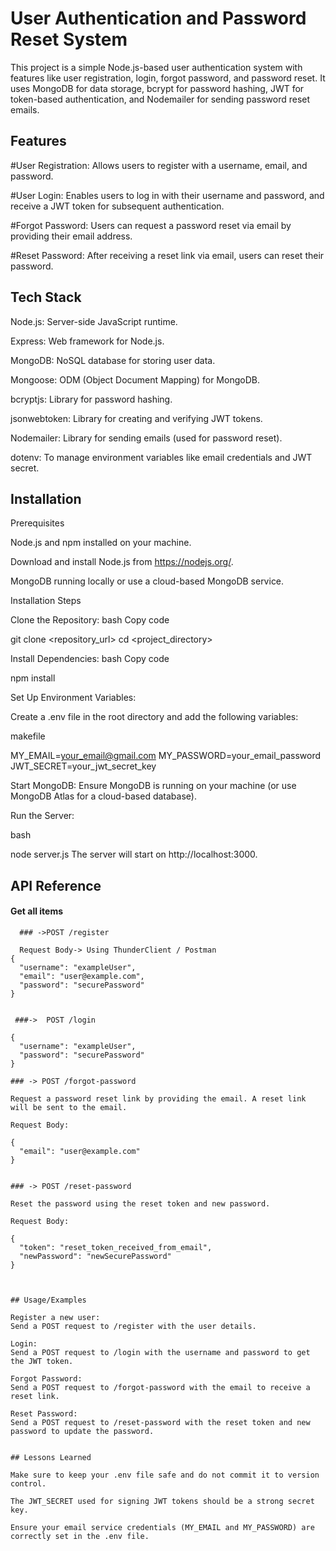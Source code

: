 
# User Authentication and Password Reset System

This project is a simple Node.js-based user authentication system with features like user registration, login, forgot password, and password reset. It uses MongoDB for data storage, bcrypt for password hashing, JWT for token-based authentication, and Nodemailer for sending password reset emails.


## Features

#User Registration: Allows users to register with a username, email, and password.

#User Login: Enables users to log in with their username and password, and receive a JWT token for subsequent authentication.

#Forgot Password: Users can request a password reset via email by providing their email address.

#Reset Password: After receiving a reset link via email, users can reset their password.


## Tech Stack

Node.js: Server-side JavaScript runtime.

Express: Web framework for Node.js.

MongoDB: NoSQL database for storing user data.

Mongoose: ODM (Object Document Mapping) for MongoDB.

bcryptjs: Library for password hashing.

jsonwebtoken: Library for creating and verifying JWT tokens.

Nodemailer: Library for sending emails (used for password reset).

dotenv: To manage environment variables like email credentials and JWT secret.
## Installation

Prerequisites

Node.js and npm installed on your machine.

Download and install Node.js from https://nodejs.org/.

MongoDB running locally or use a cloud-based MongoDB service.

Installation Steps

Clone the Repository:
bash
Copy code

git clone <repository_url>
cd <project_directory>

Install Dependencies:
bash
Copy code

npm install

Set Up Environment Variables:

Create a .env file in the root directory and add the following variables:

makefile

MY_EMAIL=your_email@gmail.com
MY_PASSWORD=your_email_password
JWT_SECRET=your_jwt_secret_key

Start MongoDB:
Ensure MongoDB is running on your machine (or use MongoDB Atlas for a cloud-based database).

Run the Server:

bash

node server.js
The server will start on http://localhost:3000.
## API Reference

#### Get all items

```http
  ### ->POST /register

  Request Body-> Using ThunderClient / Postman
{
  "username": "exampleUser",
  "email": "user@example.com",
  "password": "securePassword"
}


 ###->  POST /login

{
  "username": "exampleUser",
  "password": "securePassword"
}

### -> POST /forgot-password

Request a password reset link by providing the email. A reset link will be sent to the email.

Request Body:

{
  "email": "user@example.com"
}


### -> POST /reset-password

Reset the password using the reset token and new password.

Request Body:

{
  "token": "reset_token_received_from_email",
  "newPassword": "newSecurePassword"
}



## Usage/Examples

Register a new user:
Send a POST request to /register with the user details.

Login:
Send a POST request to /login with the username and password to get the JWT token.

Forgot Password:
Send a POST request to /forgot-password with the email to receive a reset link.

Reset Password:
Send a POST request to /reset-password with the reset token and new password to update the password.


## Lessons Learned

Make sure to keep your .env file safe and do not commit it to version control.

The JWT_SECRET used for signing JWT tokens should be a strong secret key.

Ensure your email service credentials (MY_EMAIL and MY_PASSWORD) are correctly set in the .env file.

